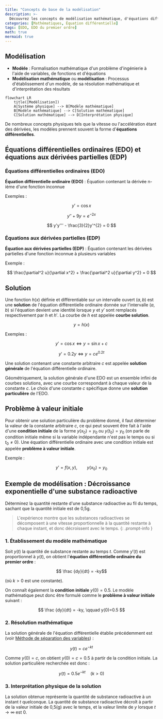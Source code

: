 ```yaml
---
title: "Concepts de base de la modélisation"
description: >-
  Découvrez les concepts de modélisation mathématique, d'équations différentielles ordinaires, d'équations aux dérivées partielles et de problèmes à valeur initiale.
categories: [Mathématiques, Équation différentielle]
tags: [EDO, EDO du premier ordre]
math: true
mermaid: true
---
```


## Modélisation
- **Modèle** : Formalisation mathématique d'un problème d'ingénierie à l'aide de variables, de fonctions et d'équations
- **Modélisation mathématique** ou **modélisation** : Processus d'établissement d'un modèle, de sa résolution mathématique et d'interprétation des résultats

```mermaid
flowchart LR
	title([Modélisation])
	A[Système physique] --> B[Modèle mathématique]
	B[Modèle mathématique] --> C[Solution mathématique]
	C[Solution mathématique] --> D[Interprétation physique]
```

De nombreux concepts physiques tels que la vitesse ou l'accélération étant des dérivées, les modèles prennent souvent la forme d'**équations différentielles**.

## Équations différentielles ordinaires (EDO) et équations aux dérivées partielles (EDP)
### Équations différentielles ordinaires (EDO)
**Équation différentielle ordinaire (EDO)** : Équation contenant la dérivée n-ième d'une fonction inconnue

Exemples :

$$y' = \cos x$$

$$ y'' + 9y = e^{-2x} $$

$$ y'y''' - \frac{3}{2}y'^{2} = 0 $$


### Équations aux dérivées partielles (EDP)
**Équation aux dérivées partielles (EDP)** : Équation contenant les dérivées partielles d'une fonction inconnue à plusieurs variables

Exemple :

$$ \frac{\partial^2 u}{\partial x^2} + \frac{\partial^2 u}{\partial y^2} = 0 $$

## Solution
Une fonction $h(x)$ définie et différentiable sur un intervalle ouvert $(a, b)$ est une **solution** de l'équation différentielle ordinaire donnée sur l'intervalle $(a, b)$ si l'équation devient une identité lorsque $y$ et $y'$ sont remplacés respectivement par $h$ et $h'$. La courbe de $h$ est appelée **courbe solution**.

$$ y = h(x) $$

Exemples :

$$ y'=\cos x \Leftrightarrow y=\sin x+c $$

$$ y'=0.2y \Leftrightarrow y=ce^{0.2t} $$

Une solution contenant une constante arbitraire $c$ est appelée **solution générale** de l'équation différentielle ordinaire.

Géométriquement, la solution générale d'une EDO est un ensemble infini de courbes solutions, avec une courbe correspondant à chaque valeur de la constante $c$. Le choix d'une constante $c$ spécifique donne une **solution particulière** de l'EDO.

## Problème à valeur initiale
Pour obtenir une solution particulière du problème donné, il faut déterminer la valeur de la constante arbitraire $c$, ce qui peut souvent être fait à l'aide d'une **condition initiale** de la forme $y(x_{0})=y_{0}$ ou $y(t_{0})=y_{0}$ (on parle de condition initiale même si la variable indépendante n'est pas le temps ou si $t_{0}\neq0$). Une équation différentielle ordinaire avec une condition initiale est appelée **problème à valeur initiale**.

Exemple :

$$ y'=f(x,y),\qquad y(x_{0})=y_{0} $$

## Exemple de modélisation : Décroissance exponentielle d'une substance radioactive
Déterminez la quantité restante d'une substance radioactive au fil du temps, sachant que la quantité initiale est de 0,5g.
> L'expérience montre que les substances radioactives se décomposent à une vitesse proportionnelle à la quantité restante à chaque instant, et donc décroissent avec le temps.
{: .prompt-info }

### 1. Établissement du modèle mathématique
Soit $y(t)$ la quantité de substance restante au temps $t$. Comme $y'(t)$ est proportionnel à $y(t)$, on obtient l'**équation différentielle ordinaire du premier ordre** :

$$ \frac {dy}{dt} = -ky$$ 

(où $k>0$ est une constante).

On connaît également la **condition initiale** $y(0)=0.5$. Le modèle mathématique peut donc être formulé comme le **problème à valeur initiale** suivant :

$$ \frac {dy}{dt} = -ky, \qquad y(0)=0.5 $$

### 2. Résolution mathématique
La solution générale de l'équation différentielle établie précédemment est (voir [Méthode de séparation des variables](/posts/Separation-of-Variables/#modélisation-exemple-datation-au-carbone-14-radiocarbon-dating)) :

$$ y(t)=ce^{-kt} $$

Comme $y(0)=c$, on obtient $y(0)=c=0.5$ à partir de la condition initiale. La solution particulière recherchée est donc :

$$ y(t)=0.5e^{-kt} \quad(k>0)$$

### 3. Interprétation physique de la solution
La solution obtenue représente la quantité de substance radioactive à un instant $t$ quelconque. La quantité de substance radioactive décroît à partir de la valeur initiale de 0,5(g) avec le temps, et la valeur limite de $y$ lorsque $t \to \infty$ est $0$.